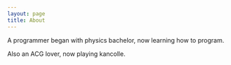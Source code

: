 ```yaml
---
layout: page
title: About
---
```


A programmer began with physics bachelor, now learning how to program.

Also an ACG lover, now playing kancolle.
